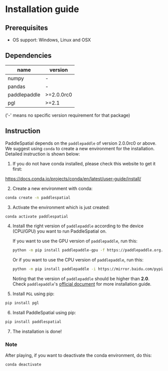 # Installation guide

## Prerequisites

* OS support: Windows, Linux and OSX


## Dependencies

| name         | version |
| ------------ | ---- |
| numpy        | - |
| pandas       | - |
| paddlepaddle | \>=2.0.0rc0 |
| pgl          | \>=2.1 |


('-' means no specific version requirement for that package)

## Instruction
PaddleSpatial depends on the `paddlepaddle` of version 2.0.0rc0 or above. We suggest using `conda` to create a new environment for the installation. Detailed instruction is shown below:

1. If you do not have conda installed, please check this website to get it first:

  https://docs.conda.io/projects/conda/en/latest/user-guide/install/

2. Create a new environment with conda:

```bash
conda create -n paddlespatial 
```

3. Activate the environment which is just created:

```bash
conda activate paddlespatial
```

4. Install the right version of `paddlepaddle` according to the device (CPU/GPU) you want to run PaddleSpatial on.

    If you want to use the GPU version of `paddlepaddle`, run this:

    ```bash
    python -m pip install paddlepaddle-gpu -f https://paddlepaddle.org.cn/whl/stable.html
    ```

    Or if you want to use the CPU version of `paddlepaddle`, run this:

    ```bash
    python -m pip install paddlepaddle -i https://mirror.baidu.com/pypi/simple
    ```

    Noting that the version of `paddlepaddle` should be higher than **2.0**.
    Check `paddlepaddle`'s [official document](https://www.paddlepaddle.org.cn/documentation/docs/en/2.0-rc1/install/index_en.html)
    for more installation guide.

5. Install `PGL` using pip:
   
```bash
pip install pgl
```

6. Install PaddleSpatial using pip:

```bash
pip install paddlespatial
```

7. The installation is done!

### Note
After playing, if you want to deactivate the conda environment, do this:

```bash
conda deactivate
```